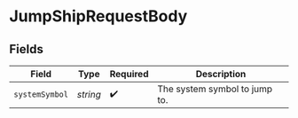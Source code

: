# JumpShipRequestBody


## Fields

| Field                         | Type                          | Required                      | Description                   |
| ----------------------------- | ----------------------------- | ----------------------------- | ----------------------------- |
| `systemSymbol`                | *string*                      | :heavy_check_mark:            | The system symbol to jump to. |